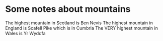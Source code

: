 Some notes about mountains
==========================

The highest mountain in Scotland is Ben Nevis
The highest mountain in England is Scafell Pike which is in Cumbria
The VERY highest mountain in Wales is Yr Wyddfa
